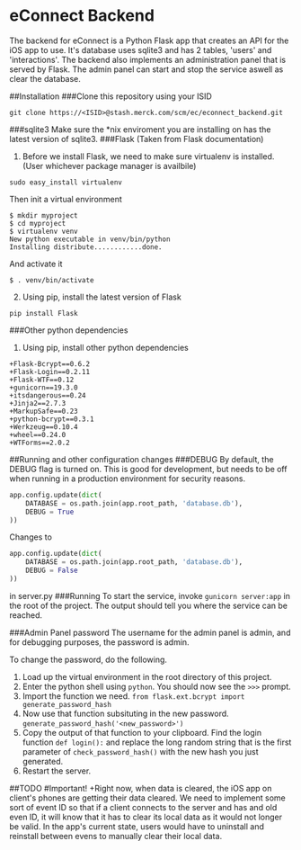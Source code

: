 eConnect Backend
==========

The backend for eConnect is a Python Flask app that creates an API for the iOS app to use.
It's database uses sqlite3 and has 2 tables, 'users' and 'interactions'.
The backend also implements an administration panel that is served by Flask. The admin panel can start and stop the service aswell as clear the database.

##Installation
###Clone this repository using your ISID

```
git clone https://<ISID>@stash.merck.com/scm/ec/econnect_backend.git
```
###sqlite3
Make sure the \*nix enviroment you are installing on has the latest version of sqlite3.
###Flask (Taken from Flask documentation)
1. Before we install Flask, we need to make sure virtualenv is installed. (User whichever package manager is availbile)

```
sudo easy_install virtualenv
```

Then init a virtual environment

```
$ mkdir myproject
$ cd myproject
$ virtualenv venv
New python executable in venv/bin/python
Installing distribute............done.
```

And activate it

```
$ . venv/bin/activate
```

2. Using pip, install the latest version of Flask

```
pip install Flask
```

###Other python dependencies
1. Using pip, install other python dependencies

```
+Flask-Bcrypt==0.6.2
+Flask-Login==0.2.11
+Flask-WTF==0.12
+gunicorn==19.3.0
+itsdangerous==0.24
+Jinja2==2.7.3
+MarkupSafe==0.23
+python-bcrypt==0.3.1
+Werkzeug==0.10.4
+wheel==0.24.0
+WTForms==2.0.2
```

##Running and other configuration changes
###DEBUG
By default, the DEBUG flag is turned on. This is good for development, but needs to be off when running in a production environment for security reasons.

```python
app.config.update(dict(
    DATABASE = os.path.join(app.root_path, 'database.db'),
    DEBUG = True
))
```

Changes to

```python
app.config.update(dict(
    DATABASE = os.path.join(app.root_path, 'database.db'),
    DEBUG = False
))
```

in server.py
###Running
To start the service, invoke `gunicorn server:app` in the root of the project. The output should tell you where the service can be reached.

###Admin Panel password
The username for the admin panel is admin, and for debugging purposes, the password is admin.

To change the password, do the following.
1. Load up the virtual environment in the root directory of this project.
2. Enter the python shell using `python`. You should now see the `>>>` prompt.
3. Import the function we need. `from flask.ext.bcrypt import generate_password_hash`
4. Now use that function subsituting in the new password. `generate_password_hash('<new_password>')`
5. Copy the output of that function to your clipboard. Find the login function `def login():` and replace the long random string that is the first parameter of `check_password_hash()` with the new hash you just generated.
6. Restart the server.

##TODO
#Important!
+Right now, when data is cleared, the iOS app on client's phones are getting their data cleared. We need to implement some sort of event ID so that if a client connects to the server and has and old even ID, it will know that it has to clear its local data as it would not longer be valid. In the app's current state, users would have to uninstall and reinstall between evens to manually clear their local data.
